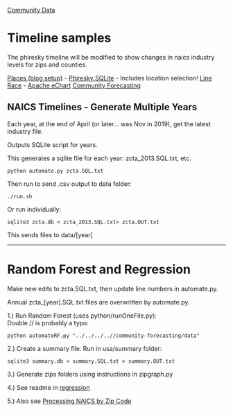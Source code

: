 [Community Data](/community-data/)

# Timeline samples

The phiresky timeline will be modified to show changes in naics industry levels for zips and counties.

[Places (blog setup)](/places/) - [Phiresky SQLite](https://phiresky.github.io/blog/2021/hosting-sqlite-databases-on-github-pages/) - Includes location selection!
[Line Race](../../line-race.html) - [Apache eChart](https://echarts.apache.org/examples/en/editor.html?c=line-race)
[Community Forecasting](/community-forecasting/?page=zip/#zip=30318)


## NAICS Timelines - Generate Multiple Years

Each year, at the end of April (or later... was Nov in 2019), get the latest industry file.   

Outputs SQLite script for years.

This generates a sqlite file for each year: zcta_2013.SQL.txt, etc.

	python automate.py zcta.SQL.txt 

Then run to send .csv output to data folder:  

	./run.sh

Or run individually:

	sqlite3 zcta.db < zcta_2013.SQL.txt> zcta.OUT.txt  

This sends files to data/[year]

----

# Random Forest and Regression

Make new edits to zcta.SQL.txt, then update line numbers in automate.py.

Annual zcta_[year].SQL.txt files are overwritten by automate.py.  

1.) Run Random Forest (uses python/runOneFile.py):  
Double // is probably a typo:

	python automateRF.py "../../../..//community-forecasting/data"  

2.) Create a summary file. Run in usa/summary folder:

	sqlite3 summary.db < summary.SQL.txt > summary.OUT.txt

3.) Generate zips folders using instructions in zipgraph.py

4.) See readme in [regression](../regression)

5.) Also see [Processing NAICS by Zip Code](/community-data/process/naics/) 